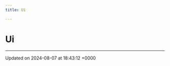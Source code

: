 ```yaml
---
title: Ui

---
```


# Ui








-------------------------------

Updated on 2024-08-07 at 18:43:12 +0000